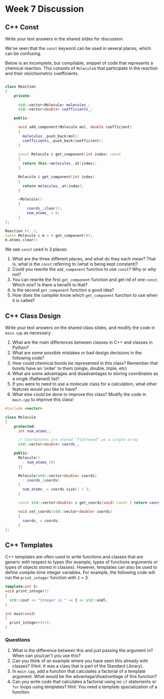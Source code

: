 # Week 7 Discussion  


## C++ Const

Write your text answers in the shared slides for discussion.

We've seen that the `const` keyword can be used in several places, which can be confusing.

Below is an incomplete, but compilable, snippet of code that represents a chemical reaction. This consists of `Molecule`s
that participate in the reaction and their stoichiometric coefficients.

```C++

class Reaction
{
    private:
    
      std::vector<Molecule> molecules_;
      std::vector<double> coefficients_;

    public:

      void add_component(Molecule mol, double coefficient)
      {
        molecules_.push_back(mol);
        coefficients_.push_back(coefficient);
      }
      
      const Molecule & get_component(int index) const
      {
        return this->molecules_.at(index);
      }

      Molecule & get_component(int index)
      {
        return molecules_.at(index);
      }

      ~Molecule()
      {
          coords_.clear();
          num_atoms_ = 0;
      }
};

Reaction r(..);
const Molecule & m = r.get_component(0);
m.atoms.clear()

```

We see `const` used in 3 places:

1. What are the three different places, and what do they each mean? That is, what is the `const` referring to (what is being kept constant)?
2. Could you rewrite the `add_component` function to use `const`? Why or why not?
3. You can rewrite the first `get_component` function and get rid of one `const`. Which one? Is there a benefit to that?
4. Is the second `get_component` function a good idea?
5. How does the compiler know which `get_component` function to use when it is called?



## C++ Class Design

Write your text answers on the shared class slides, and modify the code in `main.cpp` as necessary.

1. What are the main differences between classes in C++ and classes in Python?
2. What are some possible mistakes or bad design decisions in the following code?
3. How could chemical bonds be represented in this class? Remember that bonds have an 'order' to them (single, double, triple, etc)
4. What are some advantages and disadvantages to storing coordinates as a single (flattened) list?
5. If you were to need to use a molecule class for a calculation, what other features would you like to have?
6. What else could be done to improve this class? Modify the code in `main.cpp` to improve this class!

```C++
#include <vector>

class Molecule
{
    protected:
      int num_atoms_;

      // Coordinates are stored "flattened" as a single array
      std::vector<double> coords_;

    public:
      Molecule()
        : num_atoms_(0)
      {}

      Molecule(std::vector<double> coords)
        : coords_(coords)
      {
        num_atoms_ = coords.size() / 3;
      }

      const std::vector<double> & get_coords(void) const { return coords_; }

      void set_coords(std::vector<double> coords)
      {
        coords_ = coords;
      }
};
```


## C++ Templates

C++ templates are often used to write functions and classes that are generic with respect to types (for example,
types of functions arguments or types of objects stored in classes). However, templates can also be used
to define compile-time integer variables. For example, the following code will run the `print_integer` function
with `I` = 3.

```C++
template<int I>
void print_integer()
{
  std::cout << "Integer is " << I << std::endl;
}

int main(void)
{
  print_integer<3>();
}
```


### Questions

1. What is the difference between this and just passing the argument in? When can you/can't you use this?
2. Can you think of an example where you have seen this already with classes? (Hint: It was a class that is part of the Standard Library).
3. In `main.cpp`, add a function that calculates a factorial of a template argument. What would be the advantage/disadvantage of this function?
4. Can you write code that calculates a factorial using no `if` statements or `for` loops using templates? Hint: You need a template specialization of a function.
